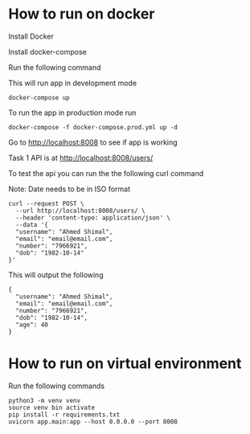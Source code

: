 # How to run on docker

Install Docker


Install docker-compose


Run the following command


This will run app in development mode
```
docker-compose up
```

To run the app in production mode run
```
docker-compose -f docker-compose.prod.yml up -d
````

Go to [http://localhost:8008](http://localhost:8008) to see if app is working

Task 1 API is at [http://localhost:8008/users/](http://localhost:8008/users/)

To test the api you can run the the following curl command

Note: Date needs to be in ISO format

```
curl --request POST \
  --url http://localhost:8008/users/ \
  --header 'content-type: application/json' \
  --data '{
  "username": "Ahmed Shimal",
  "email": "email@email.com",
  "number": "7966921",
  "dob": "1982-10-14"
}'
```

This will output the following

```
{
  "username": "Ahmed Shimal",
  "email": "email@email.com",
  "number": "7966921",
  "dob": "1982-10-14",
  "age": 40
}
```

# How to run on virtual environment

Run the following commands

```
python3 -m venv venv
source venv bin activate
pip install -r requirements.txt
uvicorn app.main:app --host 0.0.0.0 --port 8008
```
